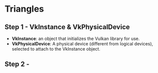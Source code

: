 # Triangles

## **Step 1** - VkInstance & VkPhysicalDevice
- **VkInstance**: an object that initializes the Vulkan library for use.
- **VkPhysicalDevice**: A physical device (different from logical devices), selected to attach to the VkInstance object.

## **Step 2** - 
